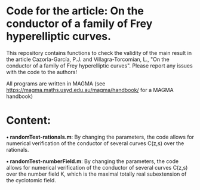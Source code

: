 # Code for the article: On the conductor of a family of Frey hyperelliptic curves.


This repository contains functions to check the validity of the main result in the article
Cazorla-García, P.J. and Villagra-Torcomian, L., "On the conductor of a family of Frey hyperelliptic curves". 
Please report any issues with the code to the authors!

All programs are written in MAGMA (see https://magma.maths.usyd.edu.au/magma/handbook/ for a MAGMA
handbook)

# Content:

**• randomTest-rationals.m**: By changing the parameters, the code allows for numerical verification
                             of the conductor of several curves C(z,s) over the rationals.
    
**• randomTest-numberField.m**: By changing the parameters, the code allows for numerical verification
                             of the conductor of several curves C(z,s) over the number field K, which
                             is the maximal totally real subextension of the cyclotomic field.
